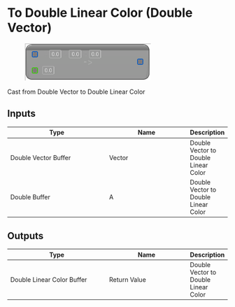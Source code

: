 # To Double Linear Color (Double Vector)

<div align="left" data-full-width="false">

<figure><img src="To_Double_Linear_Color_(Double_Vector).png" alt=""><figcaption></figcaption></figure>

</div>

Cast from Double Vector to Double Linear Color

## Inputs

<table>
<thead><tr><th width="250">Type</th><th width="200">Name</th><th>Description</th></tr></thead>
<tbody>
<tr><td>Double Vector Buffer</td><td>Vector</td><td>Double Vector to Double Linear Color</td></tr>
<tr><td>Double Buffer</td><td>A</td><td>Double Vector to Double Linear Color</td></tr>
</tbody>
</table>

## Outputs

<table>
<thead><tr><th width="250">Type</th><th width="200">Name</th><th>Description</th></tr></thead>
<tbody>
<tr><td>Double Linear Color Buffer</td><td>Return Value</td><td>Double Vector to Double Linear Color</td></tr>
</tbody>
</table>